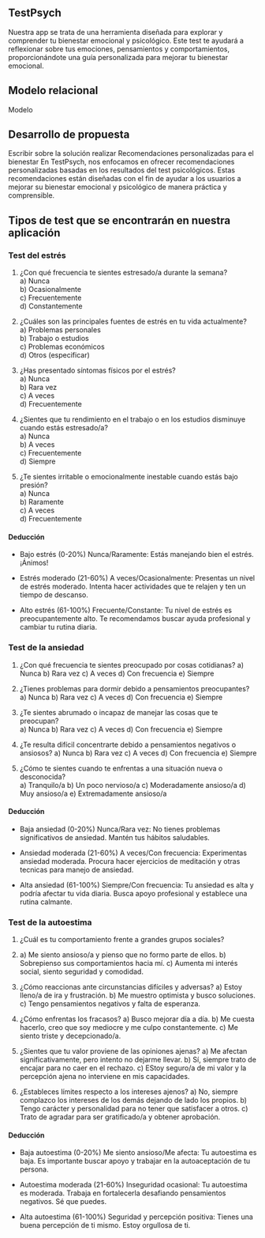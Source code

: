 ## TestPsych
Nuestra app se trata de una herramienta diseñada para explorar y comprender tu bienestar emocional y psicológico. Este test te ayudará a reflexionar sobre tus emociones, pensamientos y comportamientos,
proporcionándote una guía personalizada para mejorar tu bienestar emocional.
## Modelo relacional
 Modelo
## Desarrollo de propuesta
Escribir sobre la solución realizar
Recomendaciones personalizadas para el bienestar
En TestPsych, nos enfocamos en ofrecer recomendaciones personalizadas basadas en los resultados del test psicológicos. Estas recomendaciones están diseñadas con el fin de ayudar a los usuarios a mejorar
su bienestar emocional y psicológico de manera práctica y comprensible.
## Tipos de test que se encontrarán en nuestra aplicación
### Test del estrés
1. ¿Con qué frecuencia te sientes estresado/a durante la semana?   
a) Nunca  
b) Ocasionalmente  
c) Frecuentemente  
d) Constantemente  

2. ¿Cuáles son las principales fuentes de estrés en tu vida actualmente?  
a) Problemas personales  
b) Trabajo o estudios  
c) Problemas económicos  
d) Otros (especificar)

3. ¿Has presentado síntomas físicos por el estrés?  
a) Nunca  
b) Rara vez  
c) A veces  
d) Frecuentemente

4. ¿Sientes que tu rendimiento en el trabajo o en los estudios disminuye cuando estás estresado/a?  
a) Nunca  
b) A veces  
c) Frecuentemente  
d) Siempre

5. ¿Te sientes irritable o emocionalmente inestable cuando estás bajo presión?  
a) Nunca  
b) Raramente  
c) A veces  
d) Frecuentemente 
#### Deducción
- Bajo estrés (0-20%) Nunca/Raramente: Estás manejando bien el estrés. ¡Ánimos!

- Estrés moderado (21-60%) A veces/Ocasionalmente: Presentas un nivel de estrés moderado. Intenta hacer actividades que te relajen y ten un tiempo de descanso.

- Alto estrés (61-100%) Frecuente/Constante: Tu nivel de estrés es preocupantemente alto. Te recomendamos buscar ayuda profesional y cambiar tu rutina diaria.

### Test de la ansiedad 
1.	¿Con qué frecuencia te sientes preocupado por cosas cotidianas?
a)	Nunca
b)	Rara vez
c)	A veces
d)	Con frecuencia
e)	Siempre

2.	¿Tienes problemas para dormir debido a pensamientos preocupantes?  
a)	Nunca
b)	Rara vez
c)	A veces
d)	Con frecuencia
e)	Siempre

3.	¿Te sientes abrumado o incapaz de manejar las cosas que te preocupan?   
a)	Nunca
b)	Rara vez
c)	A veces
d)	Con frecuencia
e)	Siempre

4.	¿Te resulta difícil concentrarte debido a pensamientos negativos o ansiosos? 
a)	Nunca
b)	Rara vez
c)	A veces
d)	Con frecuencia
e)	Siempre

5.	¿Cómo te sientes cuando te enfrentas a una situación nueva o desconocida?   
a)	Tranquilo/a
b)	Un poco nervioso/a
c)	Moderadamente ansioso/a
d)	Muy ansioso/a
e)	Extremadamente ansioso/a
#### Deducción
- Baja ansiedad (0-20%) Nunca/Rara vez: No tienes problemas significativos de ansiedad. Mantén tus hábitos saludables.

- Ansiedad moderada (21-60%) A veces/Con frecuencia: Experimentas ansiedad moderada. Procura hacer ejercicios de meditación y otras tecnicas para manejo de ansiedad.

- Alta ansiedad (61-100%) Siempre/Con frecuencia: Tu ansiedad es alta y podría afectar tu vida diaria. Busca apoyo profesional y establece una rutina calmante.
  
### Test de la autoestima  
1. ¿Cuál es tu comportamiento frente a grandes grupos sociales?
2. a) Me siento ansioso/a y pienso que no formo parte de ellos.
b) Sobrepienso sus comportamientos hacia mí.
c) Aumenta mi interés social, siento seguridad y comodidad.

3. ¿Cómo reaccionas ante circunstancias difíciles y adversas?
a) Estoy lleno/a de ira y frustración.
b) Me muestro optimista y busco soluciones.
c) Tengo pensamientos negativos y falta de esperanza.

4. ¿Cómo enfrentas los fracasos?
a) Busco mejorar día a día.
b) Me cuesta hacerlo, creo que soy mediocre y me culpo constantemente.
c) Me siento triste y decepcionado/a.

5. ¿Sientes que tu valor proviene de las opiniones ajenas?
a) Me afectan significativamente, pero intento no dejarme llevar.
b) Sí, siempre trato de encajar para no caer en el rechazo.
c) EStoy seguro/a de mi valor y la percepción ajena no interviene en mis capacidades.

6. ¿Estableces límites respecto a los intereses ajenos?
a) No, siempre complazco los intereses de los demás dejando de lado los propios.
b) Tengo carácter y personalidad para no tener que satisfacer a otros.
c) Trato de agradar para ser gratificado/a y obtener aprobación.
#### Deducción 
- Baja autoestima (0-20%) Me siento ansioso/Me afecta: Tu autoestima es baja. Es importante buscar apoyo y trabajar en la autoaceptación de tu persona.
 
- Autoestima moderada (21-60%) Inseguridad ocasional: Tu autoestima es moderada. Trabaja en fortalecerla desafiando pensamientos negativos. Sé que puedes.
 
- Alta autoestima (61-100%) Seguridad y percepción positiva: Tienes una buena percepción de ti mismo. Estoy orgullosa de ti.
